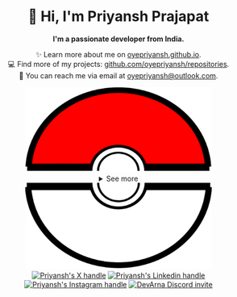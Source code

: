 <div align="center">
  <h1>👋 Hi, I'm Priyansh Prajapat</h1>
  <b>I'm a passionate developer from India.</b>
</div>

<div align="center">
   
  ✨ Learn more about me on [oyepriyansh.github.io](https://oyepriyansh.github.io). <br>
  💻 Find more of my projects: [github.com/oyepriyansh/repositories](https://github.com/oyepriyansh?tab=repositories). <br>
  💌 You can reach me via email at [oyepriyansh@outlook.com](mailto:oyepriyansh@outlook.com).
</div>

<div align="center">
  <a href="#"><img src="assets/pokeball-top.png" width="370px" height="170px"></a>
  <details>
    <summary>See more</summary>
    <a href="#"><img src="assets/bitmoji.png" width="150"></a> <br>
    <a href="#"><img src="assets/typing.svg"></a>
    <details open>
      <summary>About me</summary>
      <div align="left">

```js
/**
 * Represents me.
 * @constructor
 * @param {string} languages - Hindi, Gujrati, English.
 * @param {string} hobbies - Cricket, Music, Gaming.
 * @param {string} interests - DiscordJS, Open Source, Javascript, Java.
 * @param {Date} birthday - 28th of May.
 */
```
  </div>
</details>

<details open>
  <summary>Activity Status</summary>
  <div>
    <a href="https://discord.com/users/838764339942785051" target="_blank">
      <img src="https://oyepriyansh.pages.dev/9d5grh" width="355px">
    </a> <br>
    <a href="https://open.spotify.com/user/31avju6qooefrvmgopx3xm62m624" target="_blank">
      <img src="https://oyepriyansh.pages.dev/fb954dg" width="355px">
    </a>
  </div>
</details>

<details open>
  <summary>Recent Activity</summary>

<!--RECENT_ACTIVITY:start-->
![new_star](https://oyepriyansh.pages.dev/i/octicons/StarredRepositoryYellow.svg) [arikchakma/maily.to](https://github.com/arikchakma/maily.to)<br>
![new_star](https://oyepriyansh.pages.dev/i/octicons/StarredRepositoryYellow.svg) [arikchakma/maily.to](https://github.com/arikchakma/maily.to)<br>
![new_star](https://oyepriyansh.pages.dev/i/octicons/StarredRepositoryYellow.svg) [shashankrustagi/DSA-IITD-NaveenGarg](https://github.com/shashankrustagi/DSA-IITD-NaveenGarg)<br>
![new_star](https://oyepriyansh.pages.dev/i/octicons/StarredRepositoryYellow.svg) [shashankrustagi/DSA-IITD-NaveenGarg](https://github.com/shashankrustagi/DSA-IITD-NaveenGarg)<br>
![new_star](https://oyepriyansh.pages.dev/i/octicons/StarredRepositoryYellow.svg) [amaan8429/next-clean](https://github.com/amaan8429/next-clean)<br>
![new_star](https://oyepriyansh.pages.dev/i/octicons/StarredRepositoryYellow.svg) [swc-project/swc](https://github.com/swc-project/swc)<br>
![new_star](https://oyepriyansh.pages.dev/i/octicons/StarredRepositoryYellow.svg) [nektos/act](https://github.com/nektos/act)<br>
![issue_opened](https://oyepriyansh.pages.dev/i/octicons/IssueOpened.svg) [#244](https://github.com/oyepriyansh/DevProfiles/issues/244) **|** [oyepriyansh/DevProfiles](https://github.com/oyepriyansh/DevProfiles)<br>
![new_release](https://oyepriyansh.pages.dev/i/octicons/Release.svg) [v1.0.0](https://github.com/oyepriyansh/DevProfiles/releases/tag/v1.0.0) **|** [oyepriyansh/DevProfiles](https://github.com/oyepriyansh/DevProfiles)<br>
![comments](https://oyepriyansh.pages.dev/i/octicons/Comment.svg) [#241](https://github.com/oyepriyansh/DevProfiles/issues/241#issuecomment-2148753929) **|** [oyepriyansh/DevProfiles](https://github.com/oyepriyansh/DevProfiles)<br>
![pr_merged](https://oyepriyansh.pages.dev/i/octicons/PullRequestMerged.svg) [#243](https://github.com/oyepriyansh/DevProfiles/pull/243) **|** [oyepriyansh/DevProfiles](https://github.com/oyepriyansh/DevProfiles)<br>
![comments](https://oyepriyansh.pages.dev/i/octicons/Comment.svg) [#243](https://github.com/oyepriyansh/DevProfiles/pull/243#issuecomment-2148753102) **|** [oyepriyansh/DevProfiles](https://github.com/oyepriyansh/DevProfiles)<br>
![new_star](https://oyepriyansh.pages.dev/i/octicons/StarredRepositoryYellow.svg) [StarKnightt/PasswordManager](https://github.com/StarKnightt/PasswordManager)<br>
![new_star](https://oyepriyansh.pages.dev/i/octicons/StarredRepositoryYellow.svg) [Arindam200/makaut_buddy](https://github.com/Arindam200/makaut_buddy)<br>
![new_star](https://oyepriyansh.pages.dev/i/octicons/StarredRepositoryYellow.svg) [Annihil/github-spray](https://github.com/Annihil/github-spray)<br>
<!--RECENT_ACTIVITY:end-->

</details>

<details open>
  <summary>GitHub Stats</summary>

  <a href="#"><img src="github_stats.svg" width="355px"></a><br>
  <a href="#"><img src="https://oyepriyansh.pages.dev/8d4gtbd" width="355px"></a><br>
  <a href="#"><img src="https://oyepriyansh.pages.dev/f8h48n" width="355px"></a><br>

</details>

</details>
  <a href="#"><img src="assets/pokeball-bottom.png" width="370px" height="170px"></a>
</div>
<div align="center">
  <a href="https://twitter.com/oyepriyansh" target="blank"><img align="center" src="https://priyan.sh.gg/assets/github/readme/twitter.svg" alt="Priyansh's X handle" title="X"/></a>
  <a href="https://linkedin.com/in/oyepriyansh" target="blank"><img align="center" src="https://oyepriyansh.pages.dev/assets/github/readme/linkedin.svg" alt="Priyansh's Linkedin handle" title="Linkedin"/></a> 
  <a href="https://instagram.com/oyepriyansh" target="blank"><img align="center" src="https://oyepriyansh.pages.dev/assets/github/readme/instagram.svg" alt="Priyansh's Instagram handle" title="Instagram"/></a>
  <a href="https://discord.com/invite/AeAjegXn6D" target="blank"><img align="center" src="https://oyepriyansh.pages.dev/assets/github/readme/discord.svg" alt="DevArna Discord invite" title="Discord"/></a>
</div>


